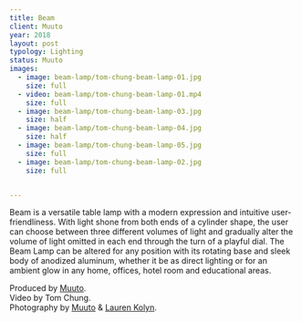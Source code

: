 ```yaml
---
title: Beam
client: Muuto
year: 2018
layout: post
typology: Lighting
status: Muuto
images:
  - image: beam-lamp/tom-chung-beam-lamp-01.jpg
    size: full
  - video: beam-lamp/tom-chung-beam-lamp-01.mp4
    size: full   
  - image: beam-lamp/tom-chung-beam-lamp-03.jpg
    size: half
  - image: beam-lamp/tom-chung-beam-lamp-04.jpg
    size: half
  - image: beam-lamp/tom-chung-beam-lamp-05.jpg
    size: full          
  - image: beam-lamp/tom-chung-beam-lamp-02.jpg
    size: full


---
```


Beam is a versatile table lamp with a modern expression and intuitive user-friendliness. With light shone from both ends of a cylinder shape, the user can choose between three different volumes of light and gradually alter the volume of light omitted in each end through the turn of a playful dial. The Beam Lamp can be altered for any position with its rotating base and sleek body of anodized aluminum, whether it be as direct lighting or for an ambient glow in any home, offices, hotel room and educational areas.

Produced by <a href="https://muuto.com/lighting/table-lamps/beam-lamp">Muuto</a>.<br>
Video by Tom Chung.<br>
Photography by <a href="https://muuto.com">Muuto</a> & <a href="http://www.laurenkolyn.com">Lauren Kolyn</a>.
